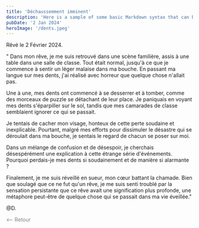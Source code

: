 ```yaml
---
title: 'Déchaussemment imminent'
description: 'Here is a sample of some basic Markdown syntax that can be used when writing Markdown content in Astro.'
pubDate: '2 Jan 2024'
heroImage: '/dents.jpeg'
---
```



Rêvé le 2 Février 2024.

" Dans mon rêve, je me suis retrouvé dans une scène familière, assis à une table dans une salle de classe. Tout était normal, jusqu'à ce que je commence à sentir un léger malaise dans ma bouche. En passant ma langue sur mes dents, j'ai réalisé avec horreur que quelque chose n'allait pas.

Une à une, mes dents ont commencé à se desserrer et à tomber, comme des morceaux de puzzle se détachant de leur place. Je paniquais en voyant mes dents s'éparpiller sur le sol, tandis que mes camarades de classe semblaient ignorer ce qui se passait.

Je tentais de cacher mon visage, honteux de cette perte soudaine et inexplicable. Pourtant, malgré mes efforts pour dissimuler le désastre qui se déroulait dans ma bouche, je sentais le regard de chacun se poser sur moi.

Dans un mélange de confusion et de désespoir, je cherchais désespérément une explication à cette étrange série d'événements. Pourquoi perdais-je mes dents si soudainement et de manière si alarmante ?

Finalement, je me suis réveillé en sueur, mon cœur battant la chamade. Bien que soulagé que ce ne fut qu'un rêve, je me suis senti troublé par la sensation persistante que ce rêve avait une signification plus profonde, une métaphore peut-être de quelque chose qui se passait dans ma vie éveillée."


@D.

<a href="/blog" style ="text-decoration:none; color : grey" > <-- Retour</a>
						






